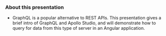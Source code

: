 ### About this presentation
- GraphQL is a popular alternative to REST APIs. This presentation gives a brief intro of GraphQL and Apollo Studio, and will demonstrate how to query for data from this type of server in an Angular application.